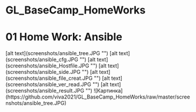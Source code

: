 # GL_BaseCamp_HomeWorks

<!DOCTYPE html>
<html>
<body>
<h1>01 Home Work: Ansible</h1>
<p></p>
[alt text](screenshots/ansible_tree.JPG "")
[alt text](screenshots/ansible_cfg.JPG "")
[alt text](screenshots/ansible_Hostfile.JPG "")
[alt text](screenshots/ansible_side.JPG "")
[alt text](screenshots/ansible_file_creat.JPG "")
[alt text](screenshots/ansible_ver_read.JPG "")
[alt text](screenshots/ansible_result.JPG "")
![Картинка](https://github.com/viva2021/GL_BaseCamp_HomeWorks/raw/master/screenshots/ansible_tree.JPG)
</body>
</html>

